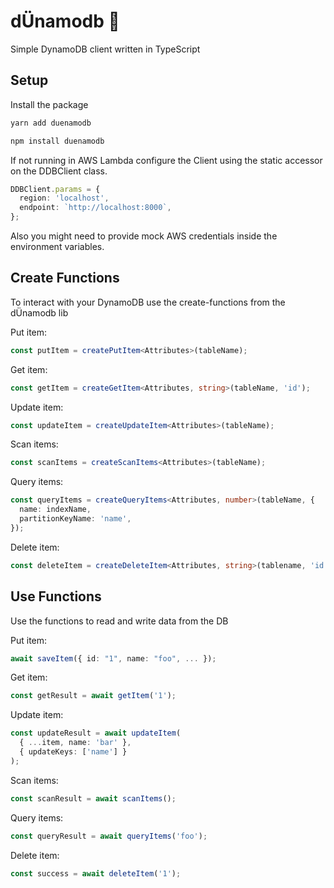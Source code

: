 # dÜnamodb 📀

Simple DynamoDB client written in TypeScript

## Setup

Install the package

```bash
yarn add duenamodb
```

```bash
npm install duenamodb
```

If not running in AWS Lambda configure the Client using the static accessor on the DDBClient class.

```ts
DDBClient.params = {
  region: 'localhost',
  endpoint: `http://localhost:8000`,
};
```

Also you might need to provide mock AWS credentials inside the environment variables.

## Create Functions

To interact with your DynamoDB use the create-functions from the dÜnamodb lib

Put item:

```ts
const putItem = createPutItem<Attributes>(tableName);
```

Get item:

```ts
const getItem = createGetItem<Attributes, string>(tableName, 'id');
```

Update item:

```ts
const updateItem = createUpdateItem<Attributes>(tableName);
```

Scan items:

```ts
const scanItems = createScanItems<Attributes>(tableName);
```

Query items:

```ts
const queryItems = createQueryItems<Attributes, number>(tableName, {
  name: indexName,
  partitionKeyName: 'name',
});
```

Delete item:

```ts
const deleteItem = createDeleteItem<Attributes, string>(tablename, 'id');
```

## Use Functions

Use the functions to read and write data from the DB

Put item:

```ts
await saveItem({ id: "1", name: "foo", ... });
```

Get item:

```ts
const getResult = await getItem('1');
```

Update item:

```ts
const updateResult = await updateItem(
  { ...item, name: 'bar' },
  { updateKeys: ['name'] }
);
```

Scan items:

```ts
const scanResult = await scanItems();
```

Query items:

```ts
const queryResult = await queryItems('foo');
```

Delete item:

```ts
const success = await deleteItem('1');
```
